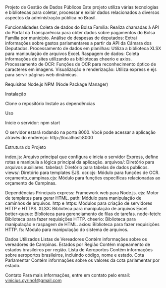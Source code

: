 Projeto de Gestão de Dados Públicos
Este projeto utiliza várias tecnologias e bibliotecas para coletar, processar e exibir dados relacionados a diversos aspectos da administração pública no Brasil.

Funcionalidades
Coleta de dados do Bolsa Família: Realiza chamadas à API do Portal da Transparência para obter dados sobre pagamentos do Bolsa Família por município.
Análise de despesas de deputados: Extrai informações sobre gastos parlamentares a partir da API da Câmara dos Deputados.
Processamento de dados em planilhas: Utiliza a biblioteca XLSX para manipulação de arquivos Excel.
Raspagem de dados: Coleta informações de sites utilizando as bibliotecas cheerio e axios.
Processamento de OCR: Funções de OCR para reconhecimento óptico de caracteres em imagens.
Visualização e renderização: Utiliza express e ejs para servir páginas web dinâmicas.

Requisitos
Node.js
NPM (Node Package Manager)

Instalação

Clone o repositório
Instale as dependências

Uso

Inicie o servidor:
npm start

O servidor estará rodando na porta 8000. Você pode acessar a aplicação através do endereço:
http://localhost:8000

Estrutura do Projeto

index.js: Arquivo principal que configura e inicia o servidor Express, define rotas e manipula a lógica principal da aplicação.
arquivos/: Diretório para arquivos auxiliares.
tabelas/: Diretório para tabelas de dados publicos. 
views/: Diretório para templates EJS.
ocr.cjs: Módulo para funções de OCR.
orçamento_campinas.cjs: Módulo para funções específicas relacionadas ao orçamento de Campinas.

Dependências Principais
express: Framework web para Node.js.
ejs: Motor de templates para gerar HTML.
path: Módulo para manipulação de caminhos de arquivos.
http e https: Módulos para criação de servidores HTTP e HTTPS.
XLSX: Biblioteca para manipulação de arquivos Excel.
better-queue: Biblioteca para gerenciamento de filas de tarefas.
node-fetch: Biblioteca para fazer requisições HTTP.
cheerio: Biblioteca para manipulação e raspagem de HTML.
axios: Biblioteca para fazer requisições HTTP.
fs: Módulo para manipulação do sistema de arquivos.

Dados Utilizados
Listas de Vereadores
Contém informações sobre os vereadores de Campinas.
Estados por Região
Contém mapeamento de estados brasileiros por região.
Lista de Aeroportos
Contém informações sobre aeroportos brasileiros, incluindo código, nome e estado.
Cota Parlamentar
Contém informações sobre os valores da cota parlamentar por estado.

Contato
Para mais informações, entre em contato pelo email: vinicius.cyrino1@gmail.com
